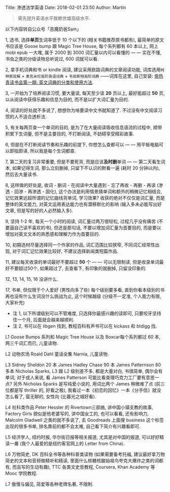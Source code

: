 Title: 渗透法学英语
Date: 2018-02-01 23:50
Author: Martin

> 需先提升英语水平致赖世雄高级水平.

以下内容转自公众号「恶魔奶爸Sam」

1, 选书, 选择**单页**生词率低于 10 个以下的 (相关书籍推荐原书都有), 最简单的原文书应该是 Goose bump 跟 Magic Tree House, 每个系列都有 60 本以上, 网上 mobi epub 一大堆, 属于 2000 到 3000 词汇量以内可以看懂的 — — 实在不懂, 书虫之类的分级读物总听说过, 600 词就可以看.

2, 拿手机词典和书 or kindle 阅读, 建议采用欧路词典的文章阅读功能, 词库选用`柯林斯双解` + `麦克米伦高阶英语词典` + `韦伯斯特高阶词典` ——词库在这里, 自己安装: [帝热青读书会第一期: 英文词典的分类和使用方法](https://site.douban.com/195274/widget/notes/12471872/note/300956080/).

3, 一开始为了培养阅读习惯, 要大量读, 每天至少读 **20** 页以上, 最好能超过 **50** 页, 以从阅读中获得乐趣和信息为目的, 而不是以扩大词汇量为目的.

4, 阅读的好处就不多说了, 想想你为啥要读中文书就知道了. 不过没有中文阅读习惯的人不适合透析法.

5, 有关每两页查一个单词的目的, 是为了在大量阅读吸收信息语流的过程中, 顺带积累下生词量, 但不是主要目的, 不打断阅读, 不妨碍享受精彩故事.

6, 但是在不打断阅读节奏和乐趣的前提下, 你想怎么查都可以 — — 用平板电脑可以即指即译, 所以我是每个生词都查.

7, 第二天的复习非常重要, 但是不要死背, 而是应该**及时删**单词 — — 第二天看生词本, 如果记得生词, 那么立刻删掉, 只留下不认识的默看一遍 (耗时 20 分钟以内), 然后去大量读书.

8, 这样做的好处是, 收词 - 删词 - 在阅读中大量遇到 - 忘了再收 - 再删 - 再读 (渗透 - 回渗 - 再渗透 - 固化), 这个办法是利用情景猜单词和额外的稍微记忆相结合, 记忆效果远超所谓的记忆曲线背单词, 学习效果? 收获的绝对不仅仅是词汇量, 而是整体的英文能力, 对英文运用表达能力也有潜移默化的影响 (输入多未必能写出好文章, 但是写的好的人必然输入多).

9, 坚持 1-2 年, 每天一个小时的阅读, 词汇量过两万很轻松, 过程几乎没有痛苦 (不要逼自己读不喜欢的书), 但还是那句话, 不要以增加词汇量为首要目的, 而是要以增加对英文文本的熟悉感和理解力作为首要目的.

10, 初期选材尽量选择同一个作家的作品, 词汇范围比较狭窄, 不同词汇经常性出现, 对于词汇记忆效果比较好, 不建议选择新闻类短篇作品.

11, 建议每天收录的单词最好不要超过 **50** 个 — — 可以无限制读, 但是收录单词最好不要超过50个, 如果超过了, 去查看下, 有印象的就删掉, 只留没印象的.

12, 13, 14, 15, 16 没讲什么.

17, 书单, 但仅限于个人爱好 (男性向多了些) 每个级别要多看, 直到你看本级别的书再也没有什么生词没什么挑战为止, 这个时候越级 (分级不一定准, 个人能力有限, 大家补充)

- 注 1, 以下所谓级别可以不管难度, 只选择你最感兴趣的读即可, 只要咬牙坚持住一个月, 后面就会越来越顺利.
- 注 2, 书可以在 libgen 找到, 教程百科有声书可以在 kickass 和 btdigg 找.

L1 Goose Bumps 系列和 Magic Tree House 以及 Boxcar每个系列都过 60 本, 两三千词汇而已, 儿童读物.

L2 动物农场 Roald Dahl 童话全集 Narnia, 儿童读物.

L3 Sidney Sheldon 20 本 James Hadley Chase 90 本 James Patternson 80 多本 Nicholas Sparks, L3 跟 L2 级别差不多, 都是大量对白, 书很简单, 偶尔会有单词, 对于成人来说, 看 James Patterson 可能比看查理巧克力工厂要有意思一点? 另外 Nicholas Sparks 是写纯爱小说的, 用词比两个 James 稍微难了点 (前三位都是写 thriller 的, 好看之极), 我看过一本《初恋的回忆》一本《分手信》就没怎么看了, 蛮无聊的, 女性向 (比暮光之城好看).

L4 社科类作品 Peter Hessler 的 Rivertown三部曲, 讲中国小镇支教的故事, Factory Girls 貌似是他老婆写的, 讲中国女工的, 也可以看看, 还有影响力, Malcolm Gladwell 之类的就不多说了, 去 Goodreads 上面搜 business 这个标签出现的很多书单, 排名靠前的都不会太难, 自己看下简介有兴趣看即可.

L5 经济学人, 纽约时报, 华尔街日报等相关报道, 尤其是对中国的报道, 可以好好精读一番 (我个人最爱的是纽约客官网上的 Letter from China).

L6 万物简史, DK 百科全书等各种科普类读物 (如果需要备考托福, 建议最好拿万物简史的文本和音频做精听和精读, 里面什么核糖核酸始祖鸟夸克大爆炸之类的词都有, 而且写的生动有趣), TTC 各类文史哲教程, Coursera, Khan Academy 等 Mooc 学院教程.

L7 傲慢与偏见, 简爱等各种老牌名著, 不限制.


